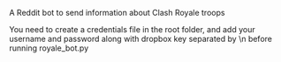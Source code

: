 A Reddit bot to send information about Clash Royale troops

You need to create a credentials file in the root folder, and add your username and password along with dropbox key separated by \n before running royale_bot.py
